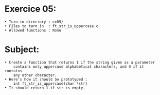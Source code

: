 # Exercice 05:
	• Turn-in directory : ex05/
	• Files to turn in  : ft_str_is_uppercase.c
	• Allowed functions : None
# Subject:
	• Create a function that returns 1 if the string given as a parameter
		contains only uppercase alphabetical characters, and 0 if it contains
		any other character.
	• Here’s how it should be prototyped :
		int ft_str_is_uppercase(char *str)
	• It should return 1 if str is empty.
